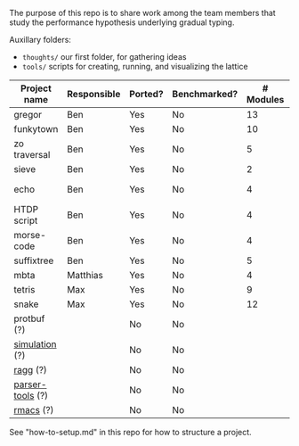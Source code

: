 
The purpose of this repo is to share work among the team members that study
the performance hypothesis underlying gradual typing.

Auxillary folders:
- `thoughts/` our first folder, for gathering ideas
- `tools/` scripts for creating, running, and visualizing the lattice

| Project name          | Responsible | Ported? | Benchmarked? | # Modules | Module structure |
| --------------------- | ----------- | ------- | ------------ | --------- | ---------------- |
| gregor                | Ben         | Yes     | No           | 13        | pyramidic        |
| funkytown             | Ben         | Yes     | No           | 10        | vine-like        |
| zo traversal          | Ben         | Yes     | No           | 5         | almost diamond   |
| sieve                 | Ben         | Yes     | No           | 2         | one chain        |
| echo                  | Ben         | Yes     | No           | 4         | directed diamond |
| HTDP script           | Ben         | Yes     | No           | 4         | triangle         |
| morse-code            | Ben         | Yes     | No           | 4         | vee              |
| suffixtree            | Ben         | Yes     | No           | 5         | line             |
| mbta                  | Matthias    | Yes     | No           | 4         | one chain        |
| tetris                | Max         | Yes     | No           | 9         | diamond          |
| snake                 | Max         | Yes     | No           | 12        | diamond          |
| protbuf (?)           |             | No      | No           |           |                  |
| [simulation][1] (?)   |             | No      | No           |           |                  |
| [ragg][2] (?)         |             | No      | No           |           |                  |
| [parser-tools][3] (?) |             | No      | No           |           |                  |
| [rmacs][4] (?)        |             | No      | No           |           |                  |

See "how-to-setup.md" in this repo for how to structure a project.

[1]: http://planet.racket-lang.org/display.ss?package=simulation.plt&owner=williams
[2]: https://github.com/jbclements/ragg/tree/master
[3]: https://github.com/racket/parser-tools
[4]: https://github.com/tonyg/rmacs
